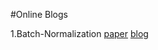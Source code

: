 #Online Blogs

1.Batch-Normalization
    [paper](https://arxiv.org/pdf/1502.03167.pdf)
    [blog](https://kratzert.github.io/2016/02/12/understanding-the-gradient-flow-through-the-batch-normalization-layer.html)